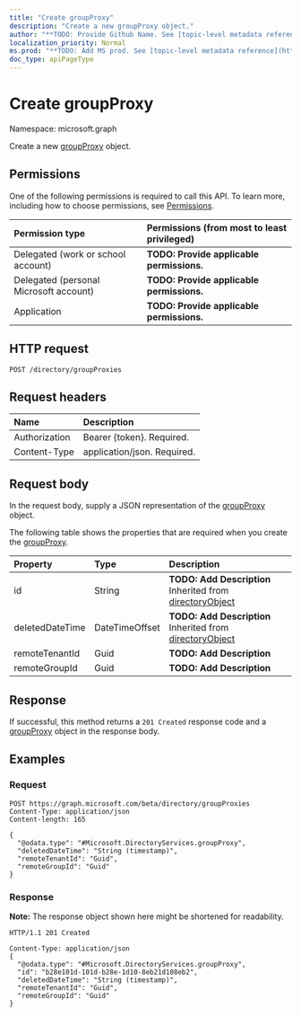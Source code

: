 ```yaml
---
title: "Create groupProxy"
description: "Create a new groupProxy object."
author: "**TODO: Provide Github Name. See [topic-level metadata reference](https://msgo.azurewebsites.net/add/document/guidelines/metadata.html#topic-level-metadata)**"
localization_priority: Normal
ms.prod: "**TODO: Add MS prod. See [topic-level metadata reference](https://msgo.azurewebsites.net/add/document/guidelines/metadata.html#topic-level-metadata)**"
doc_type: apiPageType
---
```


# Create groupProxy
Namespace: microsoft.graph

Create a new [groupProxy](../resources/groupproxy.md) object.

## Permissions
One of the following permissions is required to call this API. To learn more, including how to choose permissions, see [Permissions](/graph/permissions-reference).

|Permission type|Permissions (from most to least privileged)|
|:---|:---|
|Delegated (work or school account)|**TODO: Provide applicable permissions.**|
|Delegated (personal Microsoft account)|**TODO: Provide applicable permissions.**|
|Application|**TODO: Provide applicable permissions.**|

## HTTP request

<!-- {
  "blockType": "ignored"
}
-->
``` http
POST /directory/groupProxies
```

## Request headers
|Name|Description|
|:---|:---|
|Authorization|Bearer {token}. Required.|
|Content-Type|application/json. Required.|

## Request body
In the request body, supply a JSON representation of the [groupProxy](../resources/groupproxy.md) object.

The following table shows the properties that are required when you create the [groupProxy](../resources/groupproxy.md).

|Property|Type|Description|
|:---|:---|:---|
|id|String|**TODO: Add Description** Inherited from [directoryObject](../resources/directoryobject.md)|
|deletedDateTime|DateTimeOffset|**TODO: Add Description** Inherited from [directoryObject](../resources/directoryobject.md)|
|remoteTenantId|Guid|**TODO: Add Description**|
|remoteGroupId|Guid|**TODO: Add Description**|



## Response

If successful, this method returns a `201 Created` response code and a [groupProxy](../resources/groupproxy.md) object in the response body.

## Examples

### Request
<!-- {
  "blockType": "request",
  "name": "create_groupproxy_from_"
}
-->
``` http
POST https://graph.microsoft.com/beta/directory/groupProxies
Content-Type: application/json
Content-length: 165

{
  "@odata.type": "#Microsoft.DirectoryServices.groupProxy",
  "deletedDateTime": "String (timestamp)",
  "remoteTenantId": "Guid",
  "remoteGroupId": "Guid"
}
```


### Response
**Note:** The response object shown here might be shortened for readability.
<!-- {
  "blockType": "response",
  "truncated": true,
  "@odata.type": "Microsoft.DirectoryServices.groupProxy"
}
-->
``` http
HTTP/1.1 201 Created

Content-Type: application/json
{
  "@odata.type": "#Microsoft.DirectoryServices.groupProxy",
  "id": "b28e101d-101d-b28e-1d10-8eb21d108eb2",
  "deletedDateTime": "String (timestamp)",
  "remoteTenantId": "Guid",
  "remoteGroupId": "Guid"
}
```

